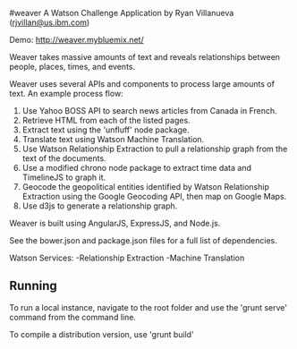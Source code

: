 #weaver
A Watson Challenge Application
by Ryan Villanueva (rjvillan@us.ibm.com)

Demo: http://weaver.mybluemix.net/

Weaver takes massive amounts of text and reveals relationships between people, places, times, and events.

Weaver uses several APIs and components to process large amounts of text. An example process flow:

1. Use Yahoo BOSS API to search news articles from Canada in French.
2. Retrieve HTML from each of the listed pages.
3. Extract text using the 'unfluff' node package.
4. Translate text using Watson Machine Translation.
5. Use Watson Relationship Extraction to pull a relationship graph from the text of the documents.
6. Use a modified chrono node package to extract time data and TimelineJS to graph it.
7. Geocode the geopolitical entities identified by Watson Relationship Extraction using the Google Geocoding API, then map on Google Maps.
8. Use d3js to generate a relationship graph.

Weaver is built using AngularJS, ExpressJS, and Node.js.

See the bower.json and package.json files for a full list of dependencies.

Watson Services:
-Relationship Extraction
-Machine Translation

Running
--------------------------

To run a local instance, navigate to the root folder and use the 'grunt serve' command from the command line.

To compile a distribution version, use 'grunt build'
